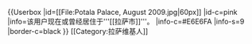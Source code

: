 {{Userbox
  |id=[[File:Potala Palace, August 2009.jpg|60px]]
  |id-c=pink
  |info=<span lang="zh-cn">该用户现在或曾经居住于'''[[拉萨市]]'''。</span>
  |info-c=#E6E6FA
  |info-s=9
  |border-c=black
}}
[[Category:拉萨维基人]]